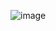 ![image](https://github.com/Dionn-AP/alura-text-encoder/assets/93920766/547be3bb-4654-482d-8787-3211dc0216b9)
